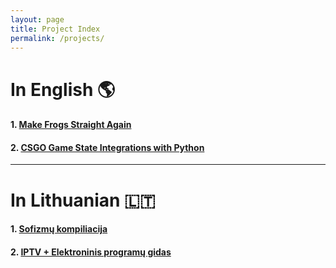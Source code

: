 ```yaml
---
layout: page
title: Project Index
permalink: /projects/
---
```


# In English 🌎

#### 1. [Make Frogs Straight Again][1]
#### 2. [CSGO Game State Integrations with Python][2]

---

# In Lithuanian 🇱🇹

#### 1. [Sofizmų kompiliacija][-1]
#### 2. [IPTV + Elektroninis programų gidas][-2]


[1]: /projects/pepe.html
[2]: /projects/

[-1]: /projects/fallacies
[-2]: /projects/epg/
